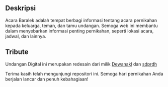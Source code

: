 ## Deskripsi

Acara Baralek adalah tempat berbagi informasi tentang acara pernikahan kepada keluarga, teman, dan tamu undangan. Semoga web ini membantu dalam menyebarkan informasi penting pernikahan, seperti lokasi acara, jadwal, dan lainnya.

## Tribute

Undangan Digital ini merupakan redesain dari milik [Dewanakl](https://github.com/dewanakl) dan [sdprdh](https://github.com/sdprdh)

Terima kasih telah mengunjungi repositori ini. Semoga hari pernikahan Anda berjalan lancar dan penuh kebahagiaan!
